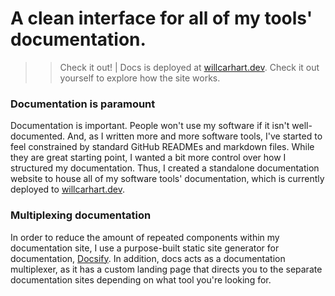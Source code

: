 # A clean interface for all of my tools' documentation.

>> Check it out! | Docs is deployed at [willcarhart.dev](https://willcarhart.dev). Check it out yourself to explore how the site works.

### Documentation is paramount
Documentation is important. People won't use my software if it isn't well-documented. And, as I written more and more software tools, I've started to feel constrained by standard GitHub READMEs and markdown files. While they are great starting point, I wanted a bit more control over how I structured my documentation. Thus, I created a standalone documentation website to house all of my software tools' documentation, which is currently deployed to [willcarhart.dev](https://willcarhart.dev).

### Multiplexing documentation
In order to reduce the amount of repeated components within my documentation site, I use a purpose-built static site generator for documentation, [Docsify](https://docsify.js.org). In addition, docs acts as a documentation multiplexer, as it has a custom landing page that directs you to the separate documentation sites depending on what tool you're looking for.